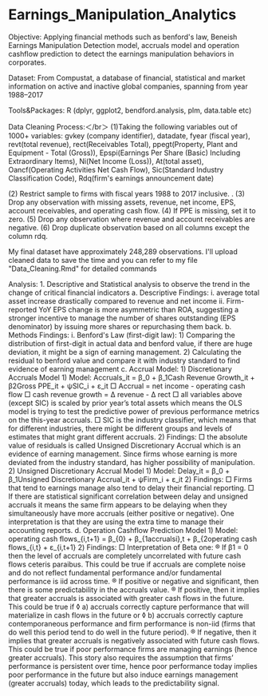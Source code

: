 # Earnings_Manipulation_Analytics
Objective: Applying financial methods such as benford's law, Beneish Earnings Manipulation Detection model, 
           accruals model and operation cashflow prediction to detect the earnings manipulation behaviors in corporates.
           
Dataset: From Compustat, a database of financial, statistical and market information on active and inactive global companies, 
         spanning from year 1988–2017

Tools&Packages: R (dplyr, ggplot2, bendford.analysis, plm, data.table etc)

Data Cleaning Process:＜/br＞
(1)Taking the following variables out of 1000+ variables: 
gvkey (company identifier), 
datadate, 
fyear (fiscal year), 
revt(total revenue), 
rect(Receivables Total), 
ppegt(Property, Plant and Equipment - Total (Gross)), 
Epspi(Earnings Per Share (Basic) Including Extraordinary Items),
Ni(Net Income (Loss)), 
At(total asset), 
Oancf(Operating Activities Net Cash Flow), 
Sic(Standard Industry Classification Code),
Rdq(firm's earnings announcement date)

(2) Restrict sample to firms with fiscal years 1988 to 2017 inclusive. .
(3) Drop any observation with missing assets, revenue, net income, EPS, account receivables, and operating cash flow.
(4) If PPE is missing, set it to zero.
(5) Drop any observation where revenue and account receivables are negative.
(6) Drop duplicate observation based on all columns except the column rdq.

My final dataset have approximately 248,289 observations. 
I'll upload cleaned data to save the time and you can refer to my file "Data_Cleaning.Rmd" for detailed commands

Analysis:
	1. Descriptive and Statistical analysis to observe the trend in the change of critical financial indicators 
		a. Descriptive Findings: 
			i. average total asset increase drastically compared to revenue and net income
			ii. Firm-reported YoY EPS change is more  asymmetric than ROA, suggesting a stronger incentive to manage the number of shares outstanding (EPS denominator) by issuing more shares or repurchasing them back.
		b. Methods Findings:
			i. Benford's Law (first-digit law): 
				1) Comparing the distribution of first-digit in actual data and benford value, if there are huge deviation, it might be a sign of earning management.
				2) Calculating the residual to benford value and compare it with industry standard to find evidence of earning management
		c. Accrual Model:
			1) Discretionary Accruals Model
				1) Model: Accruals_it = β_0 + β_1Cash Revenue Growth_it + β2Gross PPE_it + ψSIC_i + ε_it
				□ Accrual = net income - operating cash flow
				□ cash revenue growth = ∆ revenue - ∆ rect
				□ all variables above (except SIC) is scaled by prior year’s total assets which means the OLS model is trying to test the predictive power of previous performance metrics on the this-year accruals.
				□ SIC is the industry classifier, which means that for different industries, there might be different groups and levels of estimates that might grant different accruals.
				2) Findings: 
				□ the absolute value of residuals is called Unsigned Discretionary Accrual which is an evidence of earning management. Since firms whose earning is more deviated from the industry standard, has higher possibility of manipulation.
			2) Unsigned Discretionary Accrual Model
				1) Model: 
				Delay_it = β_0 + β_1Unsigned Discretionary Accrual_it + ψFirm_i + ε_it
				2) Findings:
				□ Firms that tend to earnings manage also tend to delay their financial reporting. 
				□ If there are statistical significant correlation between delay and unsigned accruals it means the same firm appears to be delaying when they simultaneously have more accruals (either positive or negative). One interpretation is that they are using the extra time to manage their accounting reports.
		d. Operation Cashflow Prediction Model
			1) Model:
			operating cash flows_{i,t+1} = β_{0} + β_{1accrualsi},t + β_{2operating cash flows_{i,t} + ε_{i,t+1}
			2) Findings:
				□ Interpretation of Beta one: 
					® If β1 = 0 then the level of accruals are completely uncorrelated with future cash flows ceteris paraibus. This could be true if accruals are complete noise and do not reflect fundamental performance and/or fundamental performance is iid across time. 
					® If positive or negative and significant, then there is some predictability in the accruals value. 
					® If positive, then it implies that greater accruals is associated with greater cash flows in the future. This could be true if 
						◊ a) accruals correctly capture performance that will materialize in cash flows in the future or 
						◊ b) accruals correctly capture contemporaneous performance and firm performance is non-iid (firms that do well this period tend to do well in the future period). 
					® If negative, then it implies that greater accruals is negatively associated with future cash flows. This could be true if poor performance firms are managing earnings (hence greater accruals). This story also requires the assumption that firms’ performance is persistent over time, hence poor performance today implies poor performance in the future but also induce earnings management (greater accruals) today, which leads to the predictability signal. 
			


